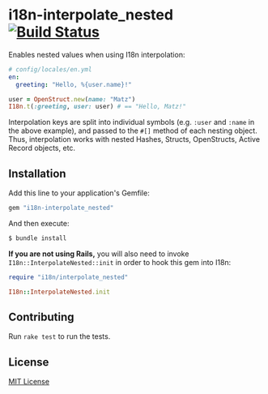 # i18n-interpolate_nested [![Build Status](https://travis-ci.org/jonathanhefner/i18n-interpolate_nested.svg?branch=master)](https://travis-ci.org/jonathanhefner/i18n-interpolate_nested)

Enables nested values when using I18n interpolation:

```yaml
# config/locales/en.yml
en:
  greeting: "Hello, %{user.name}!"
```

```ruby
user = OpenStruct.new(name: "Matz")
I18n.t(:greeting, user: user) # == "Hello, Matz!"
```

Interpolation keys are split into individual symbols (e.g. `:user`
and `:name` in the above example), and passed to the `#[]` method of
each nesting object.  Thus, interpolation works with nested Hashes,
Structs, OpenStructs, Active Record objects, etc.


## Installation

Add this line to your application's Gemfile:

```ruby
gem "i18n-interpolate_nested"
```

And then execute:

```bash
$ bundle install
```

**If you are not using Rails,** you will also need to invoke
`I18n::InterpolateNested::init` in order to hook this gem into I18n:

```ruby
require "i18n/interpolate_nested"

I18n::InterpolateNested.init
```


## Contributing

Run `rake test` to run the tests.


## License

[MIT License](https://opensource.org/licenses/MIT)
